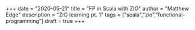 +++
date = "2020-05-21"
title = "FP in Scala with ZIO"
author = "Matthew Edge"
description = "ZIO learning pt. 1"
tags = ["scala","zio","functional-programming"]
draft = true
+++


